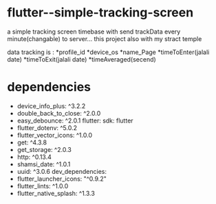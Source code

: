 # flutter--simple-tracking-screen

a simple tracking screen timebase with send trackData every minute(changable) to server...
this project also with my stract temple

data tracking is :
  *profile_id
  *device_os
  *name_Page
  *timeToEnter(jalali date)
  *timeToExit(jalali date)
  *timeAveraged(secend)

# dependencies

 * device_info_plus: ^3.2.2
 *  double_back_to_close: ^2.0.0
 *  easy_debounce: ^2.0.1
   flutter:
    sdk: flutter
 *  flutter_dotenv: ^5.0.2
 * flutter_vector_icons: ^1.0.0
 *  get: ^4.3.8
 *  get_storage: ^2.0.3
 *  http: ^0.13.4
  * shamsi_date: ^1.0.1
  * uuid: ^3.0.6
dev_dependencies:
 *  flutter_launcher_icons: "^0.9.2"
 *  flutter_lints: ^1.0.0
 *  flutter_native_splash: ^1.3.3
